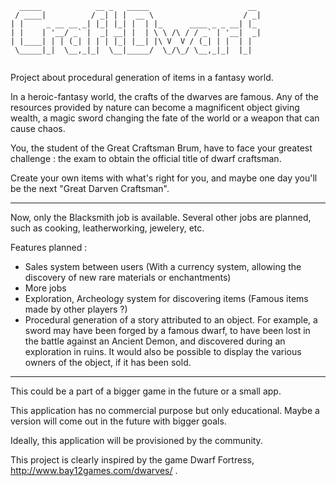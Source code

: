  ```            
   _____            __ _   _____                      __ 
  / ____|          / _| | |  __ \                    / _|
 | |     _ __ __ _| |_| |_| |  | |_      ____ _ _ __| |_ 
 | |    | '__/ _` |  _| __| |  | \ \ /\ / / _` | '__|  _|
 | |____| | | (_| | | | |_| |__| |\ V  V / (_| | |  | |  
  \_____|_|  \__,_|_|  \__|_____/  \_/\_/ \__,_|_|  |_|  
  
  ```
  
  
  
Project about procedural generation of items in a fantasy world.

In a heroic-fantasy world, the crafts of the dwarves are famous. Any of the resources provided by nature can become a magnificent object giving wealth, a magic sword changing the fate of the world or a weapon that can cause chaos.

You, the student of the Great Craftsman Brum, have to face your greatest challenge : the exam to obtain the official title of dwarf craftsman.

Create your own items with what's right for you, and maybe one day you'll be the next "Great Darven Craftsman".


---------------------------------------------------------------------------------------


Now, only the Blacksmith job is available. Several other jobs are planned, such as cooking, leatherworking, jewelery, etc.

Features planned : 

- Sales system between users (With a currency system, allowing the discovery of new rare materials or enchantments)
- More jobs
- Exploration, Archeology system for discovering items (Famous items made by other players ?) 
- Procedural generation of a story attributed to an object. For example, a sword may have been forged by a famous dwarf, to have been lost in the battle against an Ancient Demon, and discovered during an exploration in ruins. It would also be possible to display the various owners of the object, if it has been sold.

----------------------

This could be a part of a bigger game in the future or a small app. 

This application has no commercial purpose but only educational. Maybe a version will come out in the future with bigger goals.

Ideally, this application will be provisioned by the community.

This project is clearly inspired by the game Dwarf Fortress, http://www.bay12games.com/dwarves/ .
